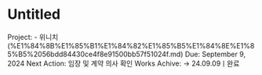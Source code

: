 # Untitled

Project: - 위니치 (%E1%84%8B%E1%85%B1%E1%84%82%E1%85%B5%E1%84%8E%E1%85%B5%2056bdd84430ce4f8e91500bb57f51024f.md)
Due: September 9, 2024
Next Action: 임장 및 계약 의사 확인
Works Achive: → 24.09.09ㅣ완료